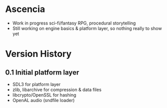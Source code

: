 # Ascencia
- Work in progress sci-fi/fantasy RPG, procedural storytelling
- Still working on engine basics & platform layer, so nothing really to show yet

# Version History

## 0.1 Initial platform layer
- SDL3 for platform layer
- zlib, libarchive for compression & data files
- libcrypto/OpenSSL for hashing
- OpenAL audio (sndfile loader)